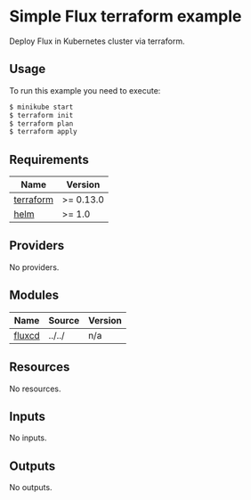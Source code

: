 # Simple Flux terraform example

Deploy Flux in Kubernetes cluster via terraform.

## Usage

To run this example you need to execute:

```bash
$ minikube start
$ terraform init
$ terraform plan
$ terraform apply
```

<!-- BEGINNING OF PRE-COMMIT-TERRAFORM DOCS HOOK -->
## Requirements

| Name | Version |
|------|---------|
| <a name="requirement_terraform"></a> [terraform](#requirement\_terraform) | >= 0.13.0 |
| <a name="requirement_helm"></a> [helm](#requirement\_helm) | >= 1.0 |

## Providers

No providers.

## Modules

| Name | Source | Version |
|------|--------|---------|
| <a name="module_fluxcd"></a> [fluxcd](#module\_fluxcd) | ../../ | n/a |

## Resources

No resources.

## Inputs

No inputs.

## Outputs

No outputs.
<!-- END OF PRE-COMMIT-TERRAFORM DOCS HOOK -->
